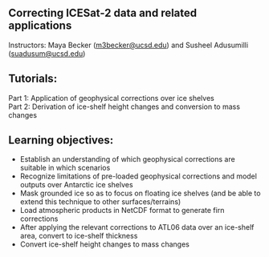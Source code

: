 Correcting ICESat-2 data and related applications
-------------------------------------------------

Instructors: Maya Becker (m3becker@ucsd.edu) and Susheel Adusumilli (suadusum@ucsd.edu)

## Tutorials:

Part 1: Application of geophysical corrections over ice shelves   
Part 2: Derivation of ice-shelf height changes and conversion to mass changes

## Learning objectives:

- Establish an understanding of which geophysical corrections are suitable in which scenarios
- Recognize limitations of pre-loaded geophysical corrections and model outputs over Antarctic ice shelves
- Mask grounded ice so as to focus on floating ice shelves (and be able to extend this technique to other surfaces/terrains)
- Load atmospheric products in NetCDF format to generate firn corrections
- After applying the relevant corrections to ATL06 data over an ice-shelf area, convert to ice-shelf thickness
- Convert ice-shelf height changes to mass changes

